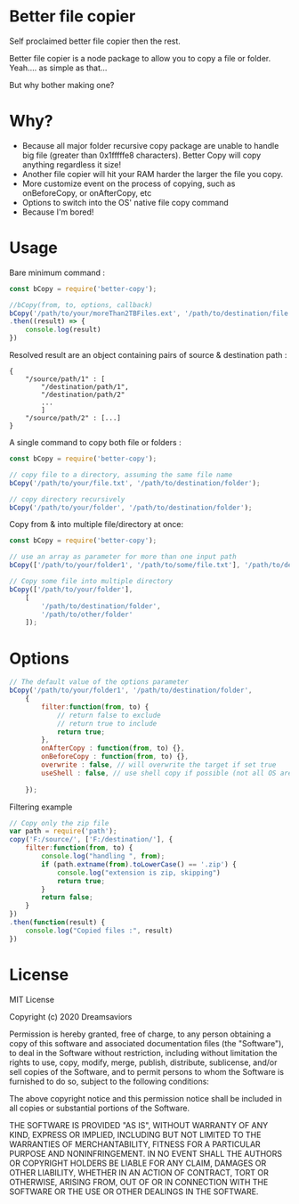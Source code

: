 # Better file copier

Self proclaimed better file copier then the rest.

Better file copier is a node package to allow you to copy a file or folder.
Yeah.... as simple as that...

But why bother making one?

# Why?

 - Because all major folder recursive copy package are unable to handle big file (greater than 0x1fffffe8 characters). Better Copy will copy anything regardless it size!
 - Another file copier will hit your RAM harder the larger the file you copy.
 - More customize event on the process of copying, such as onBeforeCopy, or onAfterCopy, etc
 - Options to switch into the OS' native file copy command
 - Because I'm bored!

# Usage
Bare minimum command :
```javascript
const bCopy = require('better-copy');

//bCopy(from, to, options, callback)
bCopy('/path/to/your/moreThan2TBFiles.ext', '/path/to/destination/file.ext')
.then((result) => {
	console.log(result)
})
```
Resolved result are an object containing pairs of source & destination path :

    {
	    "/source/path/1" : [
		    "/destination/path/1",
		    "/destination/path/2"
		    ...
		    ]
		"/source/path/2" : [...]
    }


A single command to copy both file or folders :
```javascript
const bCopy = require('better-copy');

// copy file to a directory, assuming the same file name
bCopy('/path/to/your/file.txt', '/path/to/destination/folder');

// copy directory recursively
bCopy('/path/to/your/folder', '/path/to/destination/folder');
```

Copy from & into multiple file/directory at once:
```javascript
const bCopy = require('better-copy');

// use an array as parameter for more than one input path
bCopy(['/path/to/your/folder1', '/path/to/some/file.txt'], '/path/to/destination/folder');

// Copy some file into multiple directory
bCopy(['/path/to/your/folder'], 
	[
		'/path/to/destination/folder', 
		'/path/to/other/folder'
	]);
```

# Options

```javascript
// The default value of the options parameter
bCopy('/path/to/your/folder1', '/path/to/destination/folder', 
	{
		filter:function(from, to) {
			// return false to exclude
			// return true to include
			return true;
		},
		onAfterCopy : function(from, to) {},
		onBeforeCopy : function(from, to) {},
		overwrite : false, // will overwrite the target if set true
		useShell : false, // use shell copy if possible (not all OS are supported)
				
	});
```
Filtering example
```javascript
// Copy only the zip file
var path = require('path');
copy('F:/source/', ['F:/destination/'], {
	filter:function(from, to) {
		console.log("handling ", from);
		if (path.extname(from).toLowerCase() == '.zip') {
			console.log("extension is zip, skipping")
			return true;
		}
		return false;
	}
})
.then(function(result) {
	console.log("Copied files :", result)
})
```
# License

MIT License

Copyright (c) 2020 Dreamsaviors

Permission is hereby granted, free of charge, to any person obtaining a copy
of this software and associated documentation files (the "Software"), to deal
in the Software without restriction, including without limitation the rights
to use, copy, modify, merge, publish, distribute, sublicense, and/or sell
copies of the Software, and to permit persons to whom the Software is
furnished to do so, subject to the following conditions:

The above copyright notice and this permission notice shall be included in all
copies or substantial portions of the Software.

THE SOFTWARE IS PROVIDED "AS IS", WITHOUT WARRANTY OF ANY KIND, EXPRESS OR
IMPLIED, INCLUDING BUT NOT LIMITED TO THE WARRANTIES OF MERCHANTABILITY,
FITNESS FOR A PARTICULAR PURPOSE AND NONINFRINGEMENT. IN NO EVENT SHALL THE
AUTHORS OR COPYRIGHT HOLDERS BE LIABLE FOR ANY CLAIM, DAMAGES OR OTHER
LIABILITY, WHETHER IN AN ACTION OF CONTRACT, TORT OR OTHERWISE, ARISING FROM,
OUT OF OR IN CONNECTION WITH THE SOFTWARE OR THE USE OR OTHER DEALINGS IN THE
SOFTWARE.